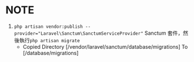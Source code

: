 NOTE
====

1. `php artisan vendor:publish --provider="Laravel\Sanctum\SanctumServiceProvider"` Sanctum 套件，然後執行`php artisan migrate`
    - Copied Directory [/vendor/laravel/sanctum/database/migrations] To [/database/migrations]
